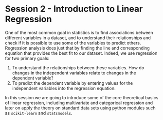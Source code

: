 # Session 2 - Introduction to Linear Regression

One of the most common goal in statistics is to find associations between different variables in a dataset, and to understand their relationships and check if it is possible to use some of the variables to predict others. Regression analysis does just that by finding the line and corresponding equation that provides the best fit to our dataset. Indeed, we use regression for two primary goals:

1. To understand the relationships between these variables. How do changes in the independent variables relate to changes in the dependent variable?
2. To predict the dependent variable by entering values for the independent variables into the regression equation.

In this session we are going to introduce some of the core theoretical basics of linear regression, including multivariate and categorical regression and later on apply the theory on standard data sets using python modules such as `scikit-learn` and `statsmodels`.